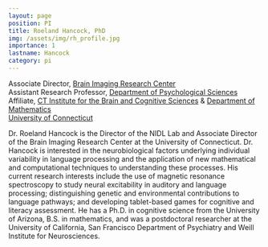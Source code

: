 ```yaml
---
layout: page
position: PI
title: Roeland Hancock, PhD
img: /assets/img/rh_profile.jpg
importance: 1
lastname: Hancock
category: pi
---
```


<div class="row justify-content-sm-center">
    <div class="col-sm-4 mt-3 mt-md-0">
        <img class="img-fluid rounded z-depth-1" src="{{ '/assets/img/rh_profile.jpg' | relative_url }}" alt="" title="Roeland Hancock"/>
    </div>
    <div class="col-sm-8 mt-3 mt-md-0">
	  	Associate Director, <a href="https://birc.uconn.edu">Brain Imaging Research Center</a><br>
	  	Assistant Research Professor, <a href="https://psych.uconn.edu">Department of Psychological Sciences</a><br>
	  	Affiliate, <a href="https://ibacs.uconn.edu">CT Institute for the Brain and Cognitive Sciences</a> &amp; <a href="https://math.uconn.edu">Department of Mathematics</a><br>
  	<a href="https://uconn.edu">University of Connecticut</a>
    </div>
</div>


  
  
Dr. Roeland Hancock is the Director of the NIDL Lab and Associate Director of the Brain Imaging Research Center at the University of Connecticut. Dr. Hancock is interested in the neurobiological factors underlying individual variability in language processing and the application of new mathematical and computational techniques to understanding these processes. His current research interests include the use of magnetic resonance spectroscopy to study neural excitability in auditory and language processing; distinguishing genetic and environmental contributions to language pathways; and developing tablet-based games for cognitive and literacy assessment. He has a Ph.D. in cognitive science from the University of Arizona, B.S. in mathematics, and was a postdoctoral researcher at the University of California, San Francisco Department of Psychiatry and Weill Institute for Neurosciences. 
